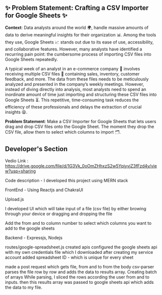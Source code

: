 ## ✨ **Problem Statement: Crafting a CSV Importer for Google Sheets** ✨

**Context**:
Data analysts around the world 🌍, handle massive amounts of data to derive meaningful insights for their organization 📊. Among the tools they use, Google Sheets 📈 stands out due to its ease of use, accessibility, and collaborative features. However, many analysts have identified a recurring pain point: the cumbersome process of importing CSV files into Google Sheets repeatedly.

A typical week of an analyst in an e-commerce company 🛒 involves receiving multiple CSV files 📁 containing sales, inventory, customer feedback, and more. The data from these files needs to be meticulously analyzed and presented in the company’s weekly meetings. However, instead of diving directly into analysis, most analysts need to spend an inordinate amount of time just importing and structuring these CSV files into Google Sheets ⏳. This repetitive, time-consuming task reduces the efficiency of these professionals and delays the extraction of crucial insights 😫.


**Problem Statement**:
Make a CSV Importer for Google Sheets that lets users drag and drop CSV files onto the Google Sheet. The moment they drop the CSV file, allow them to select which columns to import 🗂️.


<!-- **Other pointers**:
- Import to Sheet – After validation and mapping, devise a method to populate the data into a chosen Google Sheet, either appending to existing data or creating a new sheet 📥📋.
- Optimize for Large Files – Large datasets are common in analytics. Your solution should effectively handle large CSV files (~15MB CSV file) without causing performance issues or prolonged waiting times 📈📦. -->


## Developer's Section
Vedio Link : https://drive.google.com/file/d/1G3Vk_0oOmZHhxzS2w5YpiyvjZ3fFzd4y/view?usp=sharing

Code description - 
I developed this project using MERN stack

FrontEnd - Using Reactjs and ChakraUI


Upload.js


I developed UI which will take input of a file (csv file) by either browing through your device or dragging and dropping the file

Add the from and to column number to select which columns you want to add to the google sheets

Backend - Expressjs, Nodejs

routes/google-spreadsheet.js
created apis
configured the google sheets api with my own credentials file which I downloaded after creating my service account 
added spreadsheet ID - which is unique for every sheet

made a post request which gets file, from and to from the body
csv-parser parses the file row by row and adds the data to results array. Creating batch of arrays
While parsing, I sliced the rows according the user from and to inputs.
then this results array was passed to google sheets api which adds the data to my file.